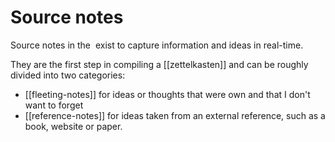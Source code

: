 # Source notes

Source notes in the   exist to capture information and ideas in real-time.

They are the first step in compiling a [[zettelkasten]] and can be roughly divided into two categories:

- [[fleeting-notes]] for ideas or thoughts that were own and that I don't want to forget
- [[reference-notes]] for ideas taken from an external reference, such as a book, website or paper.


